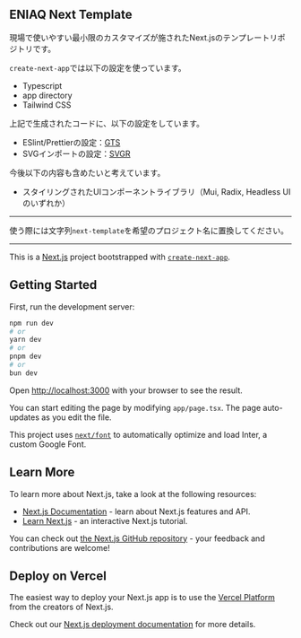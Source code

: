 ## ENIAQ Next Template

現場で使いやすい最小限のカスタマイズが施されたNext.jsのテンプレートリポジトリです。

`create-next-app`では以下の設定を使っています。

- Typescript
- app directory
- Tailwind CSS

上記で生成されたコードに、以下の設定をしています。

- ESlint/Prettierの設定：[GTS](https://github.com/google/gts)
- SVGインポートの設定：[SVGR](https://react-svgr.com/docs/next/)

今後以下の内容も含めたいと考えています。

- スタイリングされたUIコンポーネントライブラリ（Mui, Radix, Headless UIのいずれか）

---

使う際には文字列`next-template`を希望のプロジェクト名に置換してください。

---

This is a [Next.js](https://nextjs.org/) project bootstrapped with [`create-next-app`](https://github.com/vercel/next.js/tree/canary/packages/create-next-app).

## Getting Started

First, run the development server:

```bash
npm run dev
# or
yarn dev
# or
pnpm dev
# or
bun dev
```

Open [http://localhost:3000](http://localhost:3000) with your browser to see the result.

You can start editing the page by modifying `app/page.tsx`. The page auto-updates as you edit the file.

This project uses [`next/font`](https://nextjs.org/docs/basic-features/font-optimization) to automatically optimize and load Inter, a custom Google Font.

## Learn More

To learn more about Next.js, take a look at the following resources:

- [Next.js Documentation](https://nextjs.org/docs) - learn about Next.js features and API.
- [Learn Next.js](https://nextjs.org/learn) - an interactive Next.js tutorial.

You can check out [the Next.js GitHub repository](https://github.com/vercel/next.js/) - your feedback and contributions are welcome!

## Deploy on Vercel

The easiest way to deploy your Next.js app is to use the [Vercel Platform](https://vercel.com/new?utm_medium=default-template&filter=next.js&utm_source=create-next-app&utm_campaign=create-next-app-readme) from the creators of Next.js.

Check out our [Next.js deployment documentation](https://nextjs.org/docs/deployment) for more details.

